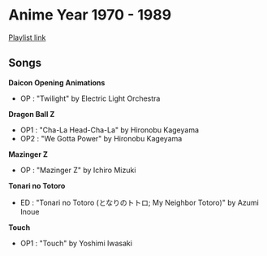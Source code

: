 # Anime Year 1970 - 1989

[Playlist link](https://open.spotify.com/user/fz230568w0ccmom2dg3zvxq1h/playlist/6sYDCCSNTd6og2oLvefJwA)

## Songs

**Daicon Opening Animations**
* OP : "Twilight" by Electric Light Orchestra

**Dragon Ball Z**
* OP1 : "Cha-La Head-Cha-La" by Hironobu Kageyama
* OP2 : "We Gotta Power" by Hironobu Kageyama

**Mazinger Z**
* OP : "Mazinger Z" by Ichiro Mizuki

**Tonari no Totoro**
* ED : "Tonari no Totoro (となりのトトロ; My Neighbor Totoro)" by Azumi Inoue

**Touch** 
* OP1 : "Touch" by Yoshimi Iwasaki